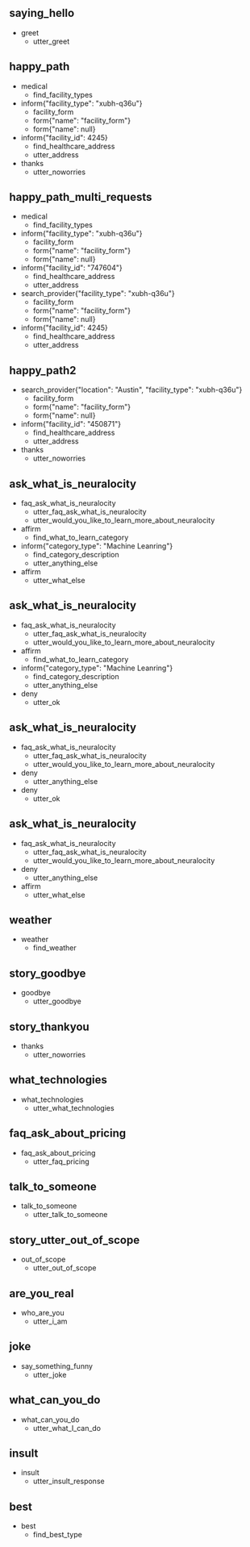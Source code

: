 ## saying_hello
* greet
    - utter_greet

## happy_path
* medical
    - find_facility_types
* inform{"facility_type": "xubh-q36u"}    
    - facility_form
    - form{"name": "facility_form"}
    - form{"name": null}
* inform{"facility_id": 4245}
    - find_healthcare_address
    - utter_address
* thanks
    - utter_noworries

## happy_path_multi_requests
* medical
    - find_facility_types
* inform{"facility_type": "xubh-q36u"}
    - facility_form
    - form{"name": "facility_form"}
    - form{"name": null}
* inform{"facility_id": "747604"}
    - find_healthcare_address
    - utter_address
* search_provider{"facility_type": "xubh-q36u"}
    - facility_form
    - form{"name": "facility_form"}
    - form{"name": null}
* inform{"facility_id": 4245}   
    - find_healthcare_address
    - utter_address

## happy_path2
* search_provider{"location": "Austin", "facility_type": "xubh-q36u"}
    - facility_form
    - form{"name": "facility_form"}
    - form{"name": null}
* inform{"facility_id": "450871"}
    - find_healthcare_address
    - utter_address
* thanks
    - utter_noworries

## ask_what_is_neuralocity
* faq_ask_what_is_neuralocity
    - utter_faq_ask_what_is_neuralocity
    - utter_would_you_like_to_learn_more_about_neuralocity
* affirm
    - find_what_to_learn_category
* inform{"category_type": "Machine Leanring"}
    - find_category_description
    - utter_anything_else
* affirm
    - utter_what_else

## ask_what_is_neuralocity
* faq_ask_what_is_neuralocity
    - utter_faq_ask_what_is_neuralocity
    - utter_would_you_like_to_learn_more_about_neuralocity
* affirm
    - find_what_to_learn_category
* inform{"category_type": "Machine Leanring"}
    - find_category_description
    - utter_anything_else
* deny
    - utter_ok

## ask_what_is_neuralocity
* faq_ask_what_is_neuralocity
    - utter_faq_ask_what_is_neuralocity
    - utter_would_you_like_to_learn_more_about_neuralocity
* deny
    - utter_anything_else
* deny
    - utter_ok

## ask_what_is_neuralocity
* faq_ask_what_is_neuralocity
    - utter_faq_ask_what_is_neuralocity
    - utter_would_you_like_to_learn_more_about_neuralocity
* deny
    - utter_anything_else
* affirm
    - utter_what_else

## weather
* weather
    - find_weather

## story_goodbye
* goodbye
    - utter_goodbye

## story_thankyou
* thanks
    - utter_noworries

## what_technologies
* what_technologies
    - utter_what_technologies

## faq_ask_about_pricing
* faq_ask_about_pricing
    - utter_faq_pricing

## talk_to_someone
* talk_to_someone
    - utter_talk_to_someone

## story_utter_out_of_scope
* out_of_scope
    - utter_out_of_scope

## are_you_real
* who_are_you
    - utter_i_am

## joke
* say_something_funny
    - utter_joke

## what_can_you_do
* what_can_you_do
    - utter_what_I_can_do

## insult
* insult
    - utter_insult_response

## best
* best
    - find_best_type

